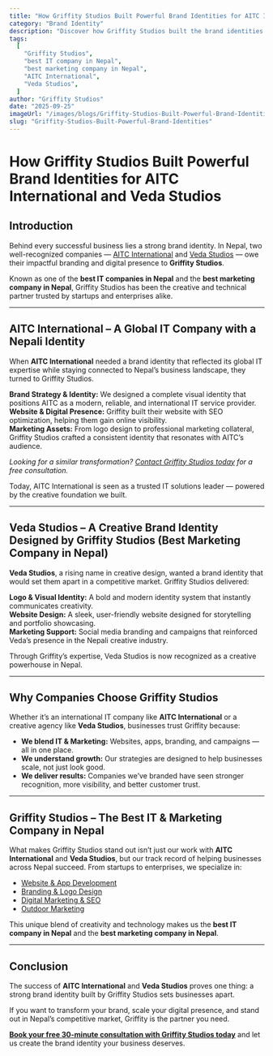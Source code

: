 ```yaml
---
title: "How Griffity Studios Built Powerful Brand Identities for AITC International and Veda Studios"
category: "Brand Identity"
description: "Discover how Griffity Studios built the brand identities of AITC International and Veda Studios. The best IT and marketing company in Nepal."
tags:
  [
    "Griffity Studios",
    "best IT company in Nepal",
    "best marketing company in Nepal",
    "AITC International",
    "Veda Studios",
  ]
author: "Griffity Studios"
date: "2025-09-25"
imageUrl: "/images/blogs/Griffity-Studios-Built-Powerful-Brand-Identities.png"
slug: "Griffity-Studios-Built-Powerful-Brand-Identities"
---
```


# How Griffity Studios Built Powerful Brand Identities for AITC International and Veda Studios

## Introduction

Behind every successful business lies a strong brand identity. In Nepal, two well-recognized companies — [AITC International](https://aitc.ai/) and [Veda Studios](https://vedastudios.com.np/) — owe their impactful branding and digital presence to **Griffity Studios**.

Known as one of the **best IT companies in Nepal** and the **best marketing company in Nepal**, Griffity Studios has been the creative and technical partner trusted by startups and enterprises alike.

---

## AITC International – A Global IT Company with a Nepali Identity

When **AITC International** needed a brand identity that reflected its global IT expertise while staying connected to Nepal’s business landscape, they turned to Griffity Studios.

**Brand Strategy & Identity:** We designed a complete visual identity that positions AITC as a modern, reliable, and international IT service provider.  
**Website & Digital Presence:** Griffity built their website with SEO optimization, helping them gain online visibility.  
**Marketing Assets:** From logo design to professional marketing collateral, Griffity Studios crafted a consistent identity that resonates with AITC’s audience.

_Looking for a similar transformation? [Contact Griffity Studios today](https://www.griffitystudios.com/#contact-us) for a free consultation._

Today, AITC International is seen as a trusted IT solutions leader — powered by the creative foundation we built.

---

## Veda Studios – A Creative Brand Identity Designed by Griffity Studios (Best Marketing Company in Nepal)

**Veda Studios**, a rising name in creative design, wanted a brand identity that would set them apart in a competitive market. Griffity Studios delivered:

**Logo & Visual Identity:** A bold and modern identity system that instantly communicates creativity.  
**Website Design:** A sleek, user-friendly website designed for storytelling and portfolio showcasing.  
**Marketing Support:** Social media branding and campaigns that reinforced Veda’s presence in the Nepali creative industry.

Through Griffity’s expertise, Veda Studios is now recognized as a creative powerhouse in Nepal.

---

## Why Companies Choose Griffity Studios

Whether it’s an international IT company like **AITC International** or a creative agency like **Veda Studios**, businesses trust Griffity because:

- **We blend IT & Marketing:** Websites, apps, branding, and campaigns — all in one place.
- **We understand growth:** Our strategies are designed to help businesses scale, not just look good.
- **We deliver results:** Companies we’ve branded have seen stronger recognition, more visibility, and better customer trust.

---

## Griffity Studios – The Best IT & Marketing Company in Nepal

What makes Griffity Studios stand out isn’t just our work with **AITC International** and **Veda Studios**, but our track record of helping businesses across Nepal succeed. From startups to enterprises, we specialize in:

- [Website & App Development](https://www.griffitystudios.com/#contact-us)
- [Branding & Logo Design](https://www.griffitystudios.com/#contact-us)
- [Digital Marketing & SEO](https://www.griffitystudios.com/#contact-us)
- [Outdoor Marketing](https://www.griffitystudios.com/#contact-us)

This unique blend of creativity and technology makes us the **best IT company in Nepal** and the **best marketing company in Nepal**.

---

## Conclusion

The success of **AITC International** and **Veda Studios** proves one thing: a strong brand identity built by Griffity Studios sets businesses apart.

If you want to transform your brand, scale your digital presence, and stand out in Nepal’s competitive market, Griffity is the partner you need.

**[Book your free 30-minute consultation with Griffity Studios today](https://www.griffitystudios.com/#contact-us)** and let us create the brand identity your business deserves.
